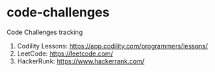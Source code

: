 # code-challenges
Code Challenges tracking

1. Codility Lessons: https://app.codility.com/programmers/lessons/
2. LeetCode: https://leetcode.com/
3. HackerRunk: https://www.hackerrank.com/

